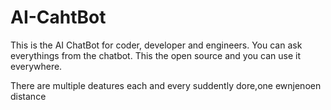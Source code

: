 # AI-CahtBot 

This is the AI ChatBot for coder, developer and engineers. You can ask everythings from the chatbot. This the open source and you can use it everywhere. 
   
There are multiple 
deatures
each and every 
suddently
dore,one
 ewnjenoen distance
